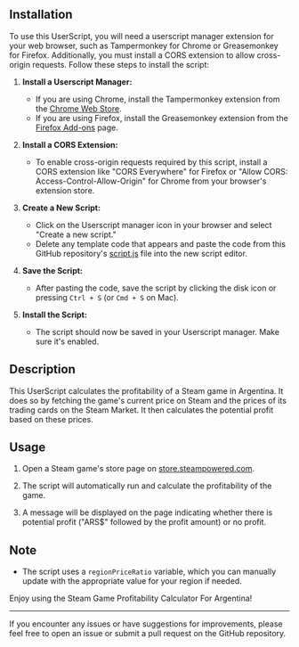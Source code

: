 ## Installation

To use this UserScript, you will need a userscript manager extension for your web browser, such as Tampermonkey for Chrome or Greasemonkey for Firefox. Additionally, you must install a CORS extension to allow cross-origin requests. Follow these steps to install the script:

1. **Install a Userscript Manager:**

   - If you are using Chrome, install the Tampermonkey extension from the [Chrome Web Store](https://chrome.google.com/webstore/detail/tampermonkey/dhdgffkkebhmkfjojejmpbldmpobfkfo).
   - If you are using Firefox, install the Greasemonkey extension from the [Firefox Add-ons](https://addons.mozilla.org/en-US/firefox/addon/greasemonkey/) page.

2. **Install a CORS Extension:**

   - To enable cross-origin requests required by this script, install a CORS extension like "CORS Everywhere" for Firefox or "Allow CORS: Access-Control-Allow-Origin" for Chrome from your browser's extension store.

3. **Create a New Script:**

   - Click on the Userscript manager icon in your browser and select "Create a new script."
   - Delete any template code that appears and paste the code from this GitHub repository's [script.js](https://github.com/your-username/your-repo-name/blob/main/script.js) file into the new script editor.

4. **Save the Script:**

   - After pasting the code, save the script by clicking the disk icon or pressing `Ctrl + S` (or `Cmd + S` on Mac).

5. **Install the Script:**

   - The script should now be saved in your Userscript manager. Make sure it's enabled.

## Description

This UserScript calculates the profitability of a Steam game in Argentina. It does so by fetching the game's current price on Steam and the prices of its trading cards on the Steam Market. It then calculates the potential profit based on these prices.

## Usage

1. Open a Steam game's store page on [store.steampowered.com](https://store.steampowered.com/app/*).

2. The script will automatically run and calculate the profitability of the game.

3. A message will be displayed on the page indicating whether there is potential profit ("ARS$" followed by the profit amount) or no profit.

## Note

- The script uses a `regionPriceRatio` variable, which you can manually update with the appropriate value for your region if needed.

Enjoy using the Steam Game Profitability Calculator For Argentina!

---

If you encounter any issues or have suggestions for improvements, please feel free to open an issue or submit a pull request on the GitHub repository.
